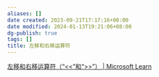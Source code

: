 ```yaml
---
aliases: []
date created: 2023-09-21T17:17:16+08:00
date modified: 2024-01-13T19:21:06+08:00
dg-publish: true
tags: []
title: 左移和右移运算符
---
```


[左移和右移运算符（“<<”和“>>”） | Microsoft Learn](https://learn.microsoft.com/zh-cn/cpp/cpp/left-shift-and-right-shift-operators-input-and-output?view=msvc-170)